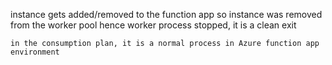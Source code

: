 
instance gets added/removed to the function app
	so instance was removed from the worker pool
	hence worker process stopped, it is a clean exit
	
	in the consumption plan, it is a normal process in Azure function app environment

